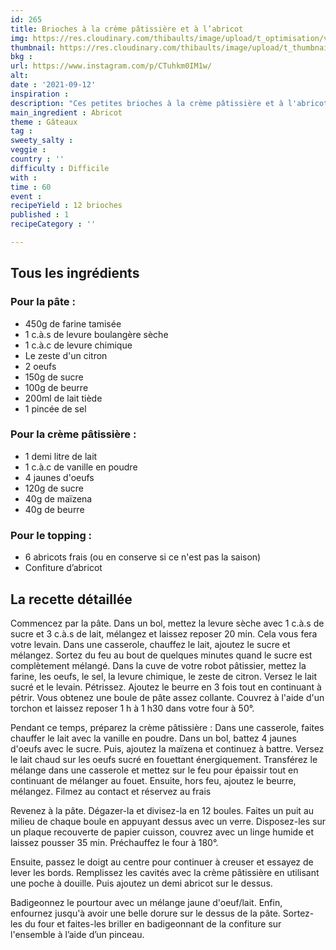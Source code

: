 ```yaml
---
id: 265
title: Brioches à la crème pâtissière et à l’abricot
img: https://res.cloudinary.com/thibaults/image/upload/t_optimisation/v1631462430/Recipes/20210912_brioche_abricot_creme.jpg
thumbnail: https://res.cloudinary.com/thibaults/image/upload/t_thumbnail_josie/v1631462430/Recipes/20210912_brioche_abricot_creme.jpg
bkg : 
url: https://www.instagram.com/p/CTuhkm0IM1w/
alt: 
date : '2021-09-12'
inspiration : 
description: "Ces petites brioches à la crème pâtissière et à l'abricot sont parfaites pour le goûter."
main_ingredient : Abricot
theme : Gâteaux
tag : 
sweety_salty : 
veggie : 
country : ''
difficulty : Difficile
with : 
time : 60
event : 
recipeYield : 12 brioches
published : 1
recipeCategory : ''

---
```


## Tous les ingrédients
### Pour la pâte :
 - 450g de farine tamisée
 - 1 c.à.s de levure boulangère sèche
 - 1 c.à.c de levure chimique
 - Le zeste d'un citron
 - 2 oeufs
 - 150g de sucre
 - 100g de beurre
 - 200ml de lait tiède
 - 1 pincée de sel

### Pour la crème pâtissière :
 - 1 demi litre de lait
 - 1 c.à.c de vanille en poudre
 - 4 jaunes d'oeufs
 - 120g de sucre
 - 40g de maïzena
 - 40g de beurre

### Pour le topping : 
 - 6 abricots frais (ou en conserve si ce n'est pas la saison)
 - Confiture d’abricot

## La recette détaillée
Commencez par la pâte. Dans un bol, mettez la levure sèche avec 1 c.à.s de sucre et 3 c.à.s de lait, mélangez et laissez reposer 20 min. Cela vous fera votre levain. Dans une casserole, chauffez le lait, ajoutez le sucre et mélangez. Sortez du feu au bout de quelques minutes quand le sucre est complètement mélangé. Dans la cuve de votre robot pâtissier, mettez la farine, les oeufs, le sel, la levure chimique, le zeste de citron. Versez le lait sucré et le levain. Pétrissez. Ajoutez le beurre en 3 fois tout en continuant à pétrir. Vous obtenez une boule de pâte assez collante. Couvrez à l'aide d'un torchon et laissez reposer 1 h à 1 h30 dans votre four à 50°.

Pendant ce temps, préparez la crème pâtissière : Dans une casserole, faites chauffer le lait avec la vanille en poudre. Dans un bol, battez 4 jaunes d'oeufs avec le sucre. Puis, ajoutez la maïzena et continuez à battre. Versez le lait chaud sur les oeufs sucré en fouettant énergiquement. Transférez le mélange dans une casserole et mettez sur le feu pour épaissir tout en continuant de mélanger au fouet. Ensuite, hors feu, ajoutez le beurre, mélangez. Filmez au contact et réservez au frais

Revenez à la pâte. Dégazer-la et divisez-la en 12 boules. Faites un puit au milieu de chaque boule en appuyant dessus avec un verre. Disposez-les sur un plaque recouverte de papier cuisson, couvrez avec un linge humide et laissez pousser 35 min. Préchauffez le four à 180°.

Ensuite, passez le doigt au centre pour continuer à creuser et essayez de lever les bords. Remplissez les cavités avec la crème pâtissière en utilisant une poche à douille. Puis ajoutez un demi abricot sur le dessus.

Badigeonnez le pourtour avec un mélange jaune d'oeuf/lait. Enfin, enfournez jusqu'à avoir une belle dorure sur le dessus de la pâte. Sortez-les du four et faites-les briller en badigeonnant de la confiture sur l'ensemble à l’aide d’un pinceau.